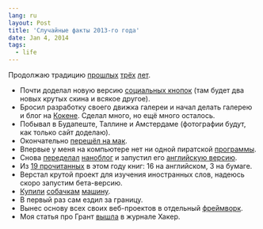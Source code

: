 ```yaml
---
lang: ru
layout: Post
title: 'Случайные факты 2013-го года'
date: Jan 4, 2014
tags:
  - life
---
```


Продолжаю традицию [прошлых](/blog/5547) [трёх](/blog/5292) [лет](/blog/4922).

- Почти доделал новую версию [социальных кнопок](http://sapegin.github.io/social-likes/ru/) (там будет два новых крутых скина и всякое другое).
- Бросил разработку своего движка галереи и начал делать галерею и блог на [Кокене](http://koken.me/). Сделал много, но ещё много осталось.
- Побывал в Будапеште, Таллине и Амстердаме (фотографии будут, как только сайт доделаю).
- Окончательно [перешёл на мак](/blog/5749).
- Впервые у меня на компьютере нет ни одной пиратской [программы](https://github.com/sapegin/dotfiles/wiki/OS-X-Apps).
- Снова [переделал](http://nano.sapegin.ru/all/docpad) [наноблог](http://nano.sapegin.ru/) и запустил его [английскую версию](http://blog.sapegin.me/).
- Из [19 прочитанных](http://bibla.ru/sapegin/read/) в этом году книг: 16 на английском, 3 на бумаге.
- Верстал крутой проект для изучения иностранных слов, надеюсь скоро запустим бета-версию.
- [Купили](http://instagram.com/p/XfJnVJQhs2/) [собачкам](http://instagram.com/p/aWMjJqQhtN/) [машину](http://instagram.com/p/hDMtXkhtvT/).
- В первый раз сам ездил за границу.
- Вынес основу всех своих веб-проектов в отдельный [фреймворк](https://github.com/sapegin/tamia).
- Моя статья про Грант [вышла](http://instagram.com/p/bvOkKHQhrn/) в журнале Хакер.
